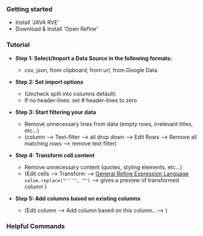 ### Getting started
* Install 'JAVA RVE'
* Download & Install 'Open Refine'

### Tutorial
* __Step 1: Select/Import a Data Source in the following formats:__
  * csv, json, from clipboard, from url, from Google Data

* __Step 2: Set import options__
  * (Uncheck split into columns default)
  * If no header-lines: set # header-lines to zero

* __Step 3: Start filtering your data__
  * Remove unnecessary lines from data (empty rows, irrelevant titles, etc...)
  * (column --> Text-filter --> all drop down --> Edit Rows --> Remove all matching rows --> remove text filter)

* __Step 4: Transform cell content__
  * Remove unnecessary content (quotes, styling elements, etc…)
  * (Edit cells --> Transform --> [General Refine Expression Language](https://github.com/OpenRefine/OpenRefine/wiki/General-Refine-Expression-Language) `value.replace("'''", "")` --> gives a preview of transformed column )

* __Step 5: Add columns based on existing columns__
  * (Edit column --> Add column based on this column...--> )

### Helpful Commands


